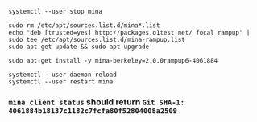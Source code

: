 ```
systemctl --user stop mina
```


```
sudo rm /etc/apt/sources.list.d/mina*.list
echo "deb [trusted=yes] http://packages.o1test.net/ focal rampup" | sudo tee /etc/apt/sources.list.d/mina-rampup.list
sudo apt-get update && sudo apt upgrade
```
```
sudo apt-get install -y mina-berkeley=2.0.0rampup6-4061884
```
```
systemctl --user daemon-reload
systemctl --user restart mina
```

### `mina client status` should return `Git SHA-1: 4061884b18137c1182c7fcfa80f52804008a2509`
